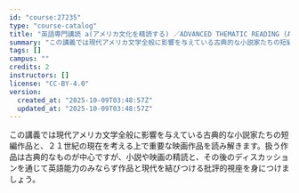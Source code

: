 ```yaml
---
id: "course:27235"
type: "course-catalog"
title: "英語専門講読 a(アメリカ文化を精読する) ／ADVANCED THEMATIC READING (A)"
summary: "この講義では現代アメリカ文学全般に影響を与えている古典的な小説家たちの短編作品と、２１世紀の現在を考える上で重要な映画作品を読み解きます。扱う作品は古典的なものが中心ですが、小説や映画の精読と、その後のディスカッションを通じて英語能力のみな…"
tags: []
campus: ""
credits: 2
instructors: []
license: "CC-BY-4.0"
version:
  created_at: "2025-10-09T03:48:57Z"
  updated_at: "2025-10-09T03:48:57Z"
---
```

この講義では現代アメリカ文学全般に影響を与えている古典的な小説家たちの短編作品と、２１世紀の現在を考える上で重要な映画作品を読み解きます。扱う作品は古典的なものが中心ですが、小説や映画の精読と、その後のディスカッションを通じて英語能力のみならず作品と現代を結びつける批評的視座を身につけましょう。
